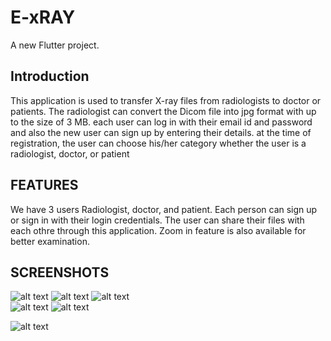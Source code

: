 # E-xRAY


A new Flutter project.



## Introduction



This application is used to transfer X-ray files from radiologists to doctor or patients. The radiologist can convert the Dicom file into jpg format with up to the size of 3 MB. each user can log in with their email id and password and also the new user can sign up by entering their details. at the time of registration, the user can choose his/her category whether the user is a radiologist, doctor, or patient 





## FEATURES 


 
  We have  3 users  Radiologist, doctor, and patient. Each person can sign up or sign in with their login credentials. The user can share their files with each othre through this application. Zoom in feature is also available for better examination.
  
  
  
  ## SCREENSHOTS
  
  
   
 ![alt text](https://firebasestorage.googleapis.com/v0/b/e-xray-87d05.appspot.com/o/SCREENSHOTS%2F6.sign%20up.png?alt=media&token=f5107b1f-0065-4b58-8f66-e39f006ebdf3)  ![alt text](https://firebasestorage.googleapis.com/v0/b/e-xray-87d05.appspot.com/o/SCREENSHOTS%2F5.sign%20in.png?alt=media&token=81979fec-13dc-4dcc-bb9a-2c50cf764a5c)
 ![alt text](https://firebasestorage.googleapis.com/v0/b/e-xray-87d05.appspot.com/o/SCREENSHOTS%2F12.doctor%20home.png?alt=media&token=424df8f5-8bc5-49d8-9ea8-d8c2bc8f33c5)      
  ![alt text](https://firebasestorage.googleapis.com/v0/b/e-xray-87d05.appspot.com/o/SCREENSHOTS%2F15.patient%20home.png?alt=media&token=3d6bdf18-6f53-4e4e-8c0d-78dca9c00844)
  ![alt text](https://firebasestorage.googleapis.com/v0/b/e-xray-87d05.appspot.com/o/SCREENSHOTS%2F7.radiologist__home%5B1%5D.png?alt=media&token=48d331b8-dfa4-4ce3-bd0c-2d9e83c98d7d)
 
 ![alt text](https://firebasestorage.googleapis.com/v0/b/e-xray-87d05.appspot.com/o/SCREENSHOTS%2F8.radiologist%20profile%20(1).png?alt=media&token=797bc0ce-3fc7-4d3b-866b-50ed28a4a96a)
